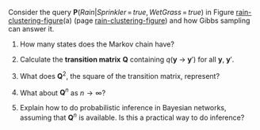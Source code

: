 

Consider the query
${\textbf{P}}({Rain}$|${Sprinkler}{{\,=\,}}{true},{WetGrass}{{\,=\,}}{true})$
in Figure <a class="insideBookFigRef" target="_blank" href="https://aimacode.github.io/aima-exercises/figures/rain-clustering-figure.png">rain-clustering-figure</a>(a)
(page <a class="pageRef" title="" href="#">rain-clustering-figure</a>) and how Gibbs sampling can answer it.<br>

1.  How many states does the Markov chain have?<br>

2.  Calculate the <b>transition matrix</b>
    ${\textbf{Q}}$ containing
    $q({\textbf{y}}$ $\rightarrow$ ${\textbf{y}}')$
    for all ${\textbf{y}}$, ${\textbf{y}}'$.<br>

3.  What does ${\textbf{ Q}}^2$, the square of the
    transition matrix, represent?<br>

4.  What about ${\textbf{Q}}^n$ as $n\to \infty$?<br>

5.  Explain how to do probabilistic inference in Bayesian networks,
    assuming that ${\textbf{Q}}^n$ is available. Is this a
    practical way to do inference?
